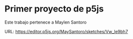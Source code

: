 # Primer proyecto de p5js

Este trabajo pertenece a Maylen Santoro 

URL: https://editor.p5js.org/MaySantoro/sketches/Vw_le9bh7